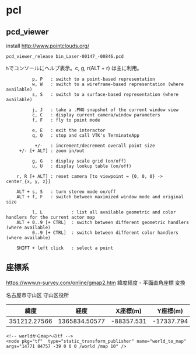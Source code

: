 # pcl

## pcd_viewer

install
http://www.pointclouds.org/

```
pcd_viewer_release bin_Laser-00147_-00846.pcd
```

`h`でコンソールにヘルプ表示。c, g, r(ALT + r) は主に利用。

```
          p, P   : switch to a point-based representation
          w, W   : switch to a wireframe-based representation (where available)
          s, S   : switch to a surface-based representation (where available)

          j, J   : take a .PNG snapshot of the current window view
          c, C   : display current camera/window parameters
          f, F   : fly to point mode

          e, E   : exit the interactor
          q, Q   : stop and call VTK's TerminateApp

           +/-   : increment/decrement overall point size
     +/- [+ ALT] : zoom in/out

          g, G   : display scale grid (on/off)
          u, U   : display lookup table (on/off)

    r, R [+ ALT] : reset camera [to viewpoint = {0, 0, 0} -> center_{x, y, z}]

    ALT + s, S   : turn stereo mode on/off
    ALT + f, F   : switch between maximized window mode and original size

          l, L           : list all available geometric and color handlers for the current actor map
    ALT + 0..9 [+ CTRL]  : switch between different geometric handlers (where available)
          0..9 [+ CTRL]  : switch between different color handlers (where available)

    SHIFT + left click   : select a point
```

## 座標系
https://www.n-survey.com/online/gmap2.htm
緯度経度 - 平面直角座標 変換

名古屋市守山区 守山区役所

|緯度|経度|X座標(m)|Y座標(m)|縮尺係数|真北方向角|
|---|---|---|---|---|---|
|351212.27566|1365834.50577|-88357.531|-17337.794|0.999904|+00635.17535|

```launch:tf.launch
<!-- worldからmapへのtf -->
<node pkg="tf"  type="static_transform_publisher" name="world_to_map" args="14771 84757 -39 0 0 0 /world /map 10" />
```
